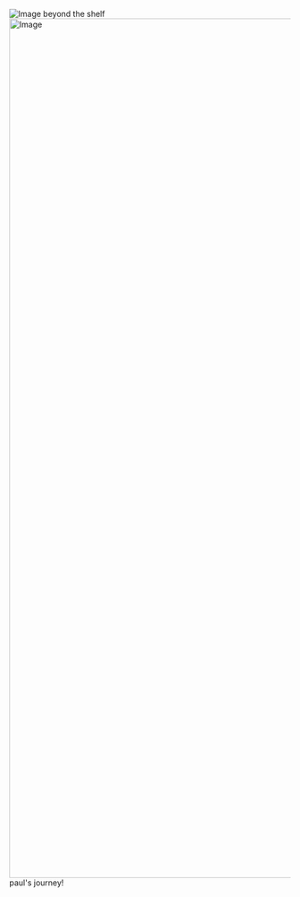![Image](https://github.com/user-attachments/assets/a130fe39-fa19-4127-a5c1-727822e694dd) beyond the shelf
<img width="2048" height="1536" alt="Image" src="https://github.com/user-attachments/assets/29f2c763-bd84-4d32-8ec2-2ea405bcb4d3" /> paul's journey!

